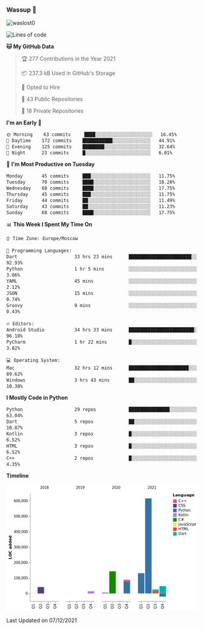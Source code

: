 ### Wassup 👋

<p align="left"> <img src="https://komarev.com/ghpvc/?username=waslost0" alt="waslost0" /></p>

<!--START_SECTION:waka-->
![Lines of code](https://img.shields.io/badge/From%20Hello%20World%20I%27ve%20Written-1%20Million%20lines%20of%20code-blue)

**🐱 My GitHub Data** 

> 🏆 277 Contributions in the Year 2021
 > 
> 📦 237.3 kB Used in GitHub's Storage 
 > 
> 💼 Opted to Hire
 > 
> 📜 43 Public Repositories 
 > 
> 🔑 18 Private Repositories  
 > 
**I'm an Early 🐤** 

```text
🌞 Morning    63 commits     ████░░░░░░░░░░░░░░░░░░░░░   16.45% 
🌆 Daytime    172 commits    ███████████░░░░░░░░░░░░░░   44.91% 
🌃 Evening    125 commits    ████████░░░░░░░░░░░░░░░░░   32.64% 
🌙 Night      23 commits     █░░░░░░░░░░░░░░░░░░░░░░░░   6.01%

```
📅 **I'm Most Productive on Tuesday** 

```text
Monday       45 commits     ███░░░░░░░░░░░░░░░░░░░░░░   11.75% 
Tuesday      70 commits     ████░░░░░░░░░░░░░░░░░░░░░   18.28% 
Wednesday    68 commits     ████░░░░░░░░░░░░░░░░░░░░░   17.75% 
Thursday     45 commits     ███░░░░░░░░░░░░░░░░░░░░░░   11.75% 
Friday       44 commits     ██░░░░░░░░░░░░░░░░░░░░░░░   11.49% 
Saturday     43 commits     ██░░░░░░░░░░░░░░░░░░░░░░░   11.23% 
Sunday       68 commits     ████░░░░░░░░░░░░░░░░░░░░░   17.75%

```


📊 **This Week I Spent My Time On** 

```text
⌚︎ Time Zone: Europe/Moscow

💬 Programming Languages: 
Dart                     33 hrs 23 mins      ███████████████████████░░   92.93% 
Python                   1 hr 5 mins         ░░░░░░░░░░░░░░░░░░░░░░░░░   3.06% 
YAML                     45 mins             ░░░░░░░░░░░░░░░░░░░░░░░░░   2.12% 
JSON                     15 mins             ░░░░░░░░░░░░░░░░░░░░░░░░░   0.74% 
Groovy                   9 mins              ░░░░░░░░░░░░░░░░░░░░░░░░░   0.43%

🔥 Editors: 
Android Studio           34 hrs 33 mins      ████████████████████████░   96.18% 
PyCharm                  1 hr 22 mins        █░░░░░░░░░░░░░░░░░░░░░░░░   3.82%

💻 Operating System: 
Mac                      32 hrs 12 mins      ██████████████████████░░░   89.62% 
Windows                  3 hrs 43 mins       ██░░░░░░░░░░░░░░░░░░░░░░░   10.38%

```

**I Mostly Code in Python** 

```text
Python                   29 repos            ███████████████░░░░░░░░░░   63.04% 
Dart                     5 repos             ██░░░░░░░░░░░░░░░░░░░░░░░   10.87% 
Kotlin                   3 repos             █░░░░░░░░░░░░░░░░░░░░░░░░   6.52% 
HTML                     3 repos             █░░░░░░░░░░░░░░░░░░░░░░░░   6.52% 
C++                      2 repos             █░░░░░░░░░░░░░░░░░░░░░░░░   4.35%

```


**Timeline**

![Chart not found](https://raw.githubusercontent.com/waslost0/waslost0/master/charts/bar_graph.png) 


 Last Updated on 07/12/2021
<!--END_SECTION:waka-->

